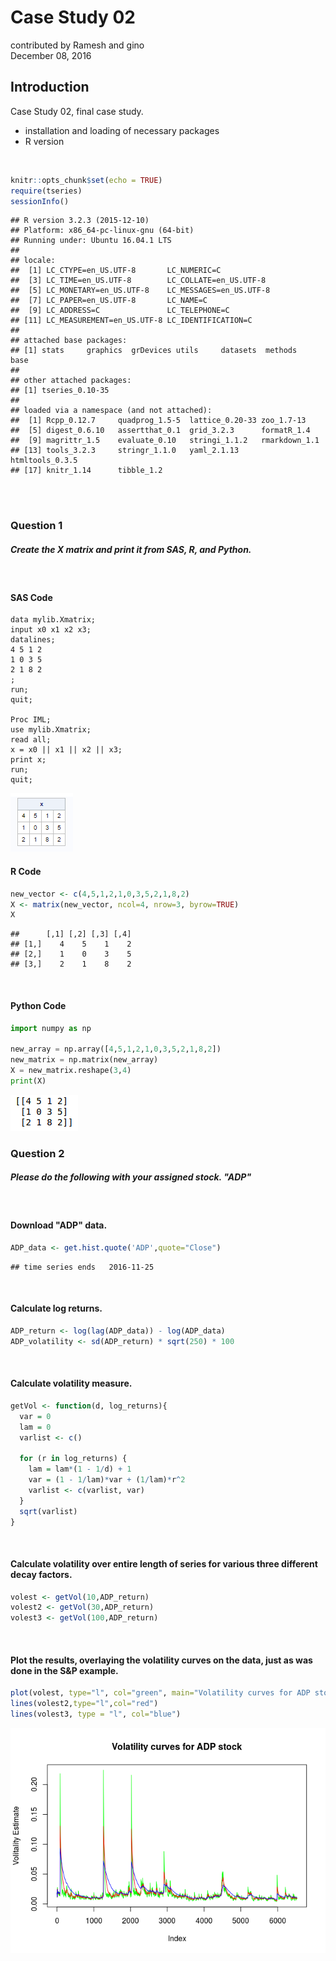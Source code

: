 # Case Study 02
contributed by Ramesh and gino  
December 08, 2016  
## Introduction

Case Study 02, final case study.    

* installation and loading of necessary packages              
* R version        
<br>


```r
knitr::opts_chunk$set(echo = TRUE)
require(tseries)
sessionInfo()
```

```
## R version 3.2.3 (2015-12-10)
## Platform: x86_64-pc-linux-gnu (64-bit)
## Running under: Ubuntu 16.04.1 LTS
## 
## locale:
##  [1] LC_CTYPE=en_US.UTF-8       LC_NUMERIC=C              
##  [3] LC_TIME=en_US.UTF-8        LC_COLLATE=en_US.UTF-8    
##  [5] LC_MONETARY=en_US.UTF-8    LC_MESSAGES=en_US.UTF-8   
##  [7] LC_PAPER=en_US.UTF-8       LC_NAME=C                 
##  [9] LC_ADDRESS=C               LC_TELEPHONE=C            
## [11] LC_MEASUREMENT=en_US.UTF-8 LC_IDENTIFICATION=C       
## 
## attached base packages:
## [1] stats     graphics  grDevices utils     datasets  methods   base     
## 
## other attached packages:
## [1] tseries_0.10-35
## 
## loaded via a namespace (and not attached):
##  [1] Rcpp_0.12.7     quadprog_1.5-5  lattice_0.20-33 zoo_1.7-13     
##  [5] digest_0.6.10   assertthat_0.1  grid_3.2.3      formatR_1.4    
##  [9] magrittr_1.5    evaluate_0.10   stringi_1.1.2   rmarkdown_1.1  
## [13] tools_3.2.3     stringr_1.1.0   yaml_2.1.13     htmltools_0.3.5
## [17] knitr_1.14      tibble_1.2
```

<br>
<br>

### Question 1                                                        
##### Create the X matrix and print it from SAS, R, and Python.                            
<br>

#### SAS Code



```sas
data mylib.Xmatrix;
input x0 x1 x2 x3;
datalines;
4 5 1 2
1 0 3 5
2 1 8 2
;
run;
quit;

Proc IML;
use mylib.Xmatrix;
read all;
x = x0 || x1 || x2 || x3;
print x;
run;
quit;
```
![alt text](https://github.com/gjv9491/MSDS6306/blob/casestudy02/CaseStudy02/CaseStudy02_files/figure-html/SASQ01-1.png "SAS output")
<br>

#### R Code



```r
new_vector <- c(4,5,1,2,1,0,3,5,2,1,8,2)
X <- matrix(new_vector, ncol=4, nrow=3, byrow=TRUE)
X
```

```
##      [,1] [,2] [,3] [,4]
## [1,]    4    5    1    2
## [2,]    1    0    3    5
## [3,]    2    1    8    2
```
<br>

#### Python Code



```python
import numpy as np

new_array = np.array([4,5,1,2,1,0,3,5,2,1,8,2])
new_matrix = np.matrix(new_array)
X = new_matrix.reshape(3,4)
print(X)
```
![alt text](https://github.com/gjv9491/MSDS6306/blob/casestudy02/CaseStudy02/CaseStudy02_files/figure-html/PYTHONQ01-1.png "Python output")
<br>

### Question 2                                                        
##### Please do the following with your assigned stock. "ADP" 
<br>

#### Download "ADP" data.

```r
ADP_data <- get.hist.quote('ADP',quote="Close")
```

```
## time series ends   2016-11-25
```
<br>

#### Calculate log returns.                        

```r
ADP_return <- log(lag(ADP_data)) - log(ADP_data)
ADP_volatility <- sd(ADP_return) * sqrt(250) * 100
```
<br>

#### Calculate volatility measure.

```r
getVol <- function(d, log_returns){
  var = 0
  lam = 0
  varlist <- c()

  for (r in log_returns) {
    lam = lam*(1 - 1/d) + 1
    var = (1 - 1/lam)*var + (1/lam)*r^2
    varlist <- c(varlist, var)
  }
  sqrt(varlist)
}
```
<br>

#### Calculate volatility over entire length of series for various three different decay factors.

```r
volest <- getVol(10,ADP_return)
volest2 <- getVol(30,ADP_return)
volest3 <- getVol(100,ADP_return)
```
<br>                

#### Plot the results, overlaying the volatility curves on the data, just as was done in the S&P example.              

```r
plot(volest, type="l", col="green", main="Volatility curves for ADP stock", ylab = "Volitality Estimate")
lines(volest2,type="l",col="red")
lines(volest3, type = "l", col="blue")
```

![](CaseStudy02_files/figure-html/radp05-1.png)<!-- -->
<br>  
<br>
